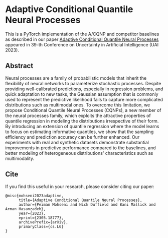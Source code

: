 Adaptive Conditional Quantile Neural Processes
============

This is a PyTorch implementation of the A/CQNP and competitor baselines as described in our paper [Adaptive Conditional Quantile Neural Processes](https://arxiv.org/abs/2305.18777) appeared in 39-th Conference on Uncertainty in Artificial Intelligence (UAI 2023).

## Abstract
Neural processes are a family of probabilistic models that inherit the flexibility of neural networks to parameterize stochastic processes. Despite providing well-calibrated predictions, especially in regression problems, and quick adaptation to new tasks, the Gaussian assumption that is commonly used to represent the predictive likelihood fails to capture more complicated distributions such as multimodal ones. To overcome this limitation, we propose Conditional Quantile Neural Processes (CQNPs), a new member of the neural processes family, which exploits the attractive properties of quantile regression in modeling the distributions irrespective of their form. By introducing an extension of quantile regression where the model learns to focus on estimating informative quantiles, we show that the sampling efficiency and prediction accuracy can be further enhanced. Our experiments with real and synthetic datasets demonstrate substantial improvements in predictive performance compared to the baselines, and better modeling of heterogeneous distributions' characteristics such as multimodality.


## Cite

If you find this useful in your research, please consider citing our paper:

```
@misc{mohseni2023adaptive,
      title={Adaptive Conditional Quantile Neural Processes}, 
      author={Peiman Mohseni and Nick Duffield and Bani Mallick and Arman Hasanzadeh},
      year={2023},
      eprint={2305.18777},
      archivePrefix={arXiv},
      primaryClass={cs.LG}
}
```
